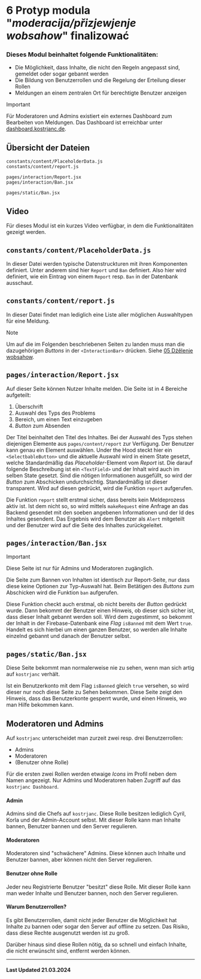 # 6 Protyp modula "_moderacija/přizjewjenje wobsahow_" finalizować

### Dieses Modul beinhaltet folgende Funktionalitäten:

-   Die Möglichkeit, dass Inhalte, die nicht den Regeln angepasst sind, gemeldet oder sogar gebannt werden
-   Die Bildung von Benutzerrollen und die Regelung der Erteilung dieser Rollen
-   Meldungen an einem zentralen Ort für berechtigte Benutzer anzeigen

> [!IMPORTANT]
> Für Moderatoren und Admins existiert ein externes Dashboard zum Bearbeiten von Meldungen. Das Dashboard ist erreichbar unter [dashboard.kostrjanc.de](https://dashboard.kostrjanc.de).

## Übersicht der Dateien

```
constants/content/PlaceholderData.js
constants/content/report.js

pages/interaction/Report.jsx
pages/interaction/Ban.jsx

pages/static/Ban.jsx
```

## Video

Für dieses Modul ist ein kurzes Video verfügbar, in dem die Funktionalitäten gezeigt werden.

## `constants/content/PlaceholderData.js`

In dieser Datei werden typische Datenstruckturen mit ihren Komponenten definiert. Unter anderem sind hier `Report` und `Ban` definiert. Also hier wird definiert, wie ein Eintrag von einem `Report` resp. `Ban` in der Datenbank ausschaut.

## `constants/content/report.js`

In dieser Datei findet man lediglich eine Liste aller möglichen Auswahltypen für eine Meldung.

> [!NOTE]
> Um auf die im Folgenden beschriebenen Seiten zu landen muss man die dazugehörigen _Buttons_ in der `<InteractionBar>` drücken. Siehe [05 Dźělenje wobsahow](./05_DZELENJE_WOBSAHOW.md).

## `pages/interaction/Report.jsx`

Auf dieser Seite können Nutzer Inhalte melden. Die Seite ist in 4 Bereiche aufgeteilt:

1. Überschrift
2. Auswahl des Typs des Problems
3. Bereich, um einen Text einzugeben
4. _Button_ zum Absenden

Der Titel beinhaltet den Titel des Inhaltes. Bei der Auswahl des Typs stehen diejenigen Elemente aus `pages/content/report` zur Verfügung. Der Benutzer kann genau ein Element auswählen. Under the Hood steckt hier ein `<SelectbableButton>` und die aktuelle Auswahl wird in einem State gesetzt, welche Standardmäßig das _Placeholder_-Element vom _Report_ ist. Die darauf folgende Beschreibung ist ein `<TextField>` und der Inhalt wird auch im selben State gesetzt. Sind die nötigen Informationen ausgefüllt, so wird der _Button_ zum Abschicken undurchsichtig. Standardmäßig ist dieser transparent. Wird auf diesen gedrückt, wird die Funktion `report` aufgerufen.

Die Funktion `report` stellt erstmal sicher, dass bereits kein Meldeprozess aktiv ist. Ist dem nicht so, so wird mittels `makeRequest` eine Anfrage an das Backend gesendet mit den soeben angebenen Informationen und der Id des Inhaltes gesendent. Das Ergebnis wird dem Benutzer als `Alert` mitgeteilt und der Benutzer wird auf die Seite des Inhaltes zurückgeleitet.

## `pages/interaction/Ban.jsx`

> [!IMPORTANT]
> Diese Seite ist nur für Admins und Moderatoren zugänglich.

Die Seite zum Bannen von Inhalten ist identisch zur Report-Seite, nur dass diese keine Optionen zur Typ-Auswahl hat. Beim Betätigen des _Buttons_ zum Abschicken wird die Funktion `ban` aufgerufen.

Diese Funktion checkt auch erstmal, ob nicht bereits der _Button_ gedrückt wurde. Dann bekommt der Benutzer einen Hinweis, ob dieser sich sicher ist, dass dieser Inhalt gebannt werden soll. Wird dem zugestimmt, so bekommt der Inhalt in der Firebase-Datenbank eine _Flag_ `isBanned` mit dem Wert `true`. Handelt es sich hierbei um einen ganzen Benutzer, so werden alle Inhalte einzelnd gebannt und danach der Benutzer selbst.

## `pages/static/Ban.jsx`

Diese Seite bekommt man normalerweise nie zu sehen, wenn man sich artig auf `kostrjanc` verhält.

Ist ein Benutzerkonto mit dem Flag `isBanned` gleich `true` versehen, so wird dieser nur noch diese Seite zu Sehen bekommen. Diese Seite zeigt den Hinweis, dass das Benutzerkonte gesperrt wurde, und einen Hinweis, wo man Hilfe bekommen kann.

## Moderatoren und Admins

Auf `kostrjanc` unterscheidet man zurzeit zwei resp. drei Benutzerrollen:

-   Admins
-   Moderatoren
-   (Benutzer ohne Rolle)

Für die ersten zwei Rollen werden etwaige _Icons_ im Profil neben dem Namen angezeigt. Nur Admins und Moderatoren haben Zugriff auf das `kostrjanc Dashboard`.

#### Admin

Admins sind die Chefs auf `kostrjanc`. Diese Rolle besitzen lediglich Cyril, Korla und der Admin-Account selbst. Mit dieser Rolle kann man Inhalte bannen, Benutzer bannen und den Server regulieren.

#### Moderatoren

Moderatoren sind "schwächere" Admins. Diese können auch Inhalte und Benutzer bannen, aber können nicht den Server regulieren.

#### Benutzer ohne Rolle

Jeder neu Registrierte Benutzer "besitzt" diese Rolle. Mit dieser Rolle kann man weder Inhalte und Benutzer bannen, noch den Server regulieren.

#### Warum Benutzerrollen?

Es gibt Benutzerrollen, damit nicht jeder Benutzer die Möglichkeit hat Inhalte zu bannen oder sogar den Server auf offline zu setzen. Das Risiko, dass diese Rechte ausgenutzt werden ist zu groß.

Darüber hinaus sind diese Rollen nötig, da so schnell und einfach Inhalte, die nicht erwünscht sind, entfernt werden können.

<hr>

#### Last Updated 21.03.2024

